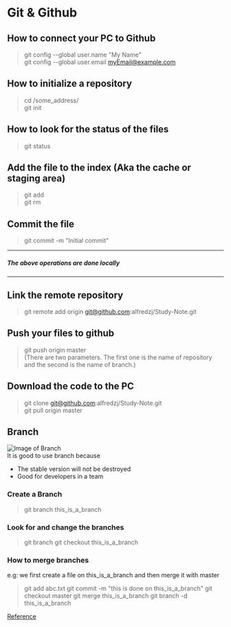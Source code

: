 # Git & Github

## How to connect your PC to Github
> git config --global user.name "My Name"   
> git config --global user.email myEmail@example.com 

## How to initialize a repository
> cd /some_address/     
> git init

## How to look for the status of the files
> git status

## Add the file to the index (Aka the cache or staging area)
> git add     
> git rm

## Commit the file
> git commit -m "Initial commit"


-------------------------------------------------------------------------
##### The above operations are done locally
------------------------------------------------------------------------- 

## Link the remote repository
> git remote add origin git@github.com:alfredzj/Study-Note.git

## Push your files to github
> git push origin master    
(There are two parameters. The first one is the name of repository and the second is the name of branch.)

## Download the code to the PC
> git clone git@github.com:alfredzj/Study-Note.git    
> git pull origin master

## Branch
![Image of Branch](https://github.com/alfredzj/Study-Note/blob/master/pics/branch_git)          
It is good to use branch because    
* The stable version will not be destroyed
* Good for developers in a team

### Create a Branch
> git branch this_is_a_branch

### Look for and change the branches
> git branch
> git checkout this_is_a_branch

### How to merge branches
e.g: we first create a file on this_is_a_branch and then merge it with master
> git add abc.txt
> git commit -m "this is done on this_is_a_branch"
> git checkout master
> git merge this_is_a_branch
> git branch -d this_is_a_branch







        
[Reference](https://mp.weixin.qq.com/s?__biz=MzAxODI5ODMwOA==&mid=2666539259&idx=1&sn=b139740a5d2c1fea22d2f1087eb01761&scene=2&srcid=06298zkT5e0P6jWl9VVE9inj&from=timeline&isappinstalled=0#wechat_redirect)
 
